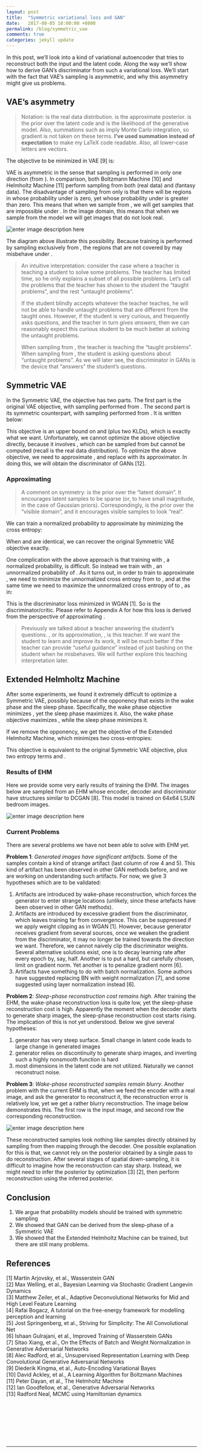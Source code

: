 ```yaml
---
layout: post
title:  "Symmetric variational loss and GAN"
date:   2017-08-05 10:00:00 +0800
permalink: /blog/symmetric_vae
comments: true
categories: jekyll update
---
```




<p>In this post, we’ll look into a kind of variational autoencoder that tries to reconstruct both the input and the latent code. Along the way we’ll show how to derive GAN’s discriminator from such a variational loss. We’ll start with the fact that VAE’s sampling is asymmetric, and why this asymmetry might give us problems.</p>



<h2 id="vaes-asymmetry">VAE’s asymmetry</h2>

<blockquote>
  <p>Notation: <script type="math/tex" id="MathJax-Element-1">Q(x)</script> is the real data distribution. <script type="math/tex" id="MathJax-Element-2">Q(z|x)</script> is the approximate posterior. <script type="math/tex" id="MathJax-Element-3">P(z)</script> is the prior over the latent code and <script type="math/tex" id="MathJax-Element-4">P(x|z)</script> is the likelihood of the generative model. Also, summations such as <script type="math/tex" id="MathJax-Element-5">\sum_{x,z}Q(x,z)</script> imply Monte Carlo integration, so gradient is not taken on these terms. <strong>I’ve used summation instead of expectation</strong> to make my LaTeX code readable. Also, all lower-case letters are vectors.</p>
</blockquote>

<p>The objective to be minimized in VAE [9] is:</p>



<p><script type="math/tex; mode=display" id="MathJax-Element-6">\begin{align*}
     &\sum_x Q(x) \sum_z Q(z|x)log\frac{Q(z|x)}{P(x,z)}
\\=&\sum_x Q(x)[KLD( Q(z|x) || P(z|x) ) + log\frac{1}{P(x)}]
\end{align*}</script></p>

<p>VAE is asymmetric in the sense that sampling is performed in only one direction (from <script type="math/tex" id="MathJax-Element-7">Q</script>). In comparison, both Boltzmann Machine [10] and Helmholtz Machine [11] perform sampling from both <script type="math/tex" id="MathJax-Element-8">Q</script> (real data) and <script type="math/tex" id="MathJax-Element-9">P</script> (fantasy data). The disadvantage of sampling from only <script type="math/tex" id="MathJax-Element-10">Q</script> is that there will be regions in <script type="math/tex" id="MathJax-Element-11">(x,z)</script> whose probability under <script type="math/tex" id="MathJax-Element-12">Q</script> is zero, yet whose probability under <script type="math/tex" id="MathJax-Element-13">P</script> is greater than zero. This means that when we sample from <script type="math/tex" id="MathJax-Element-14">P(x)</script>, we will get samples that are impossible under <script type="math/tex" id="MathJax-Element-15">Q(x)</script>. In the image domain, this means that when we sample from the model we will get images that do not look real.</p>

<p><img src="https://lh3.googleusercontent.com/-G6nSM2ag-oU/WVe04A09biI/AAAAAAAADgw/SP8_NeS-vRE6Ckyf-hIGn-B4YBxHfVDggCLcBGAs/s0/Q_and_P.png" alt="enter image description here" title="Q_and_P.png"></p>

<p>The diagram above illustrate this possibility. Because training is performed by sampling exclusively from <script type="math/tex" id="MathJax-Element-16">Q</script>, the regions that are not covered by <script type="math/tex" id="MathJax-Element-17">Q</script> may misbehave under <script type="math/tex" id="MathJax-Element-18">P</script>.</p>

<blockquote>
  <p>An intuitive interpretation: consider the case where a teacher is teaching a student to solve some problems. The teacher has limited time, so he only explains a subset of all possible problems. Let’s call the problems that the teacher has shown to the student the “taught problems”, and the rest “untaught problems”. </p>
  
  <p>If the student blindly accepts whatever the teacher teaches, he will not be able to handle untaught problems that are different from the taught ones. However, if the student is very curious, and frequently asks questions, and the teacher in turn <em>gives answers</em>, then we can reasonably expect this curious student to be much better at solving the untaught problems.</p>
  
  <p>When sampling from <script type="math/tex" id="MathJax-Element-19">Q</script>, the teacher is teaching the “taught problems”. When sampling from <script type="math/tex" id="MathJax-Element-20">P</script>, the student is asking questions about “untaught problems”. As we will later see, the discriminator in GANs is the device that “answers” the student’s questions.</p>
</blockquote>



<h2 id="symmetric-vae">Symmetric VAE</h2>

<p>In the Symmetric VAE, the objective has two parts. The first part is the original VAE objective, with sampling performed from <script type="math/tex" id="MathJax-Element-21">Q(x,z)</script>. The second part is its symmetric counterpart, with sampling performed from <script type="math/tex" id="MathJax-Element-22">P(x,z)</script>. It is written below:</p>



<p><script type="math/tex; mode=display" id="MathJax-Element-23">\begin{align*}
&\sum_{x,z}Q(x,z)log\frac{Q(z|x)}{P(x,z)} + \sum_{x,z}P(x,z)log\frac{P(x|z)}{Q(x,z)}
\end{align*}</script></p>

<p>This objective is an upper bound on <script type="math/tex" id="MathJax-Element-24">-logP(x)</script> and <script type="math/tex" id="MathJax-Element-25">-logQ(z)</script> (plus two KLDs), which is exactly what we want. Unfortunately, we cannot optimize the above objective directly, because it involves <script type="math/tex" id="MathJax-Element-26">Q(x,z)=Q(x)Q(z|x)</script>, which can be sampled from but cannot be computed (recall <script type="math/tex" id="MathJax-Element-27">Q(x)</script> is the real data distribution). To optimize the above objective, we need to approximate <script type="math/tex" id="MathJax-Element-28">Q(x)</script>, and replace <script type="math/tex" id="MathJax-Element-29">Q(x)</script> with its approximator. In doing this, we will obtain the discriminator of GANs [12].</p>



<h3 id="approximating-qx">Approximating <script type="math/tex" id="MathJax-Element-30">Q(x)</script></h3>

<blockquote>
  <p>A comment on symmetry: <script type="math/tex" id="MathJax-Element-31">P(z)</script> is the prior over the “latent domain”. It encourages latent samples to be sparse (or, to have small magnitude, in the case of Gaussian priors). Correspondingly, <script type="math/tex" id="MathJax-Element-32">Q(x)</script> is the prior over the “visible domain”, and it encourages visible samples to look “real”.</p>
</blockquote>

<p>We can train a normalized probability <script type="math/tex" id="MathJax-Element-33">Q'(x)</script> to approximate <script type="math/tex" id="MathJax-Element-34">Q(x)</script> by minimizing the cross entropy: <br>
<script type="math/tex; mode=display" id="MathJax-Element-35">\begin{align*}
      &\sum_x Q(x)log\frac{1}{Q'(x)}
\end{align*}</script></p>

<p>When <script type="math/tex" id="MathJax-Element-36">Q'(x)</script> and <script type="math/tex" id="MathJax-Element-37">Q(x)</script> are identical, we can recover the original Symmetric VAE objective exactly.</p>

<p>One complication with the above approach is that training with <script type="math/tex" id="MathJax-Element-38">Q'(x)</script>, a normalized probability, is difficult. So instead we train with <script type="math/tex" id="MathJax-Element-39">Q''(x)</script>, an unnormalized probability of <script type="math/tex" id="MathJax-Element-40">Q'(x)</script>. As it turns out, in order to train <script type="math/tex" id="MathJax-Element-41">Q''(x)</script> to approximate <script type="math/tex" id="MathJax-Element-42">Q(x)</script>, we need to minimize the unnormalized cross entropy from <script type="math/tex" id="MathJax-Element-43">Q(x)</script> to <script type="math/tex" id="MathJax-Element-44">Q''(x)</script>, and at the same time we need to maximize the unnormalized cross entropy of <script type="math/tex" id="MathJax-Element-45">P(x)</script> to <script type="math/tex" id="MathJax-Element-46">Q''(x)</script>, as in:</p>



<p><script type="math/tex; mode=display" id="MathJax-Element-47">
\sum_x Q(x) log\frac{1}{Q''(x)} - \sum_x P(x) log\frac{1}{Q''(x)}
</script></p>

<p>This is the discriminator loss minimized in WGAN [1]. So <script type="math/tex" id="MathJax-Element-48">logQ''(x)</script> is the discriminator/critic. Please refer to Appendix A for how this loss is derived from the perspective of approximating <script type="math/tex" id="MathJax-Element-49">Q(x)</script>.</p>

<blockquote>
  <p>Previously we talked about a teacher answering the student’s questions. <script type="math/tex" id="MathJax-Element-50">Q(x)</script>, or its approximation, <script type="math/tex" id="MathJax-Element-51">Q''(x)</script>, is this teacher. If we want the student to learn and improve its work, it will be much better if the teacher can provide “useful guidance” instead of just bashing on the student when he misbehaves. We will further explore this teaching interpretation later.</p>
</blockquote>



<h2 id="extended-helmholtz-machine">Extended Helmholtz Machine</h2>

<p>After some experiments, we found it extremely difficult to optimize a Symmetric VAE, possibly because of the opponency that exists in the wake phase and the sleep phase. Specifically, the wake phase objective minimizes <script type="math/tex" id="MathJax-Element-52">logQ(z|x)</script>, yet the sleep phase maximizes it. Also, the wake phase objective maximizes <script type="math/tex" id="MathJax-Element-53">logP(x|z)</script>, while the sleep phase minimizes it.</p>

<p>If we remove the opponency, we get the objective of the Extended Helmholtz Machine, which minimizes two cross-entropies:</p>



<p><script type="math/tex; mode=display" id="MathJax-Element-54">\begin{align*}
     &\sum_{x,z}Q(x,z)log\frac{1}{P(x,z)} + \sum_{x,z}P(x,z)log\frac{1}{Q(x,z)}
\end{align*}</script></p>

<p>This objective is equivalent to the original Symmetric VAE objective, plus two entropy terms <script type="math/tex" id="MathJax-Element-55">\sum_{x,z} Q(x,z)log\frac{1}{Q(z|x)}</script> and <script type="math/tex" id="MathJax-Element-56">\sum_{x,z} P(x,z)log\frac{1}{P(x|z)}</script>.</p>



<h3 id="results-of-ehm">Results of EHM</h3>

<p>Here we provide some very early results of training the EHM. The images below are sampled from an EHM whose encoder, decoder and discriminator have structures similar to DCGAN [8]. This model is trained on 64x64 LSUN bedroom images. </p>

<p><img src="https://lh3.googleusercontent.com/-CALIt-h6MkQ/WX84FF62ruI/AAAAAAAADjU/clpwWghMihY4-Xz0SlqAvqdfaCDUA3xVQCLcBGAs/s800/ehm7_samples_01_014000.png" alt="enter image description here" title="ehm7_samples_01_014000.png"></p>



<h3 id="current-problems">Current Problems</h3>

<p>There are several problems we have not been able to solve with EHM yet.</p>

<p><strong>Problem 1</strong>: <em>Generated images have significant artifacts</em>. Some of the samples contain a kind of strange artifact (last column of row 4 and 5). This kind of artifact has been observed in other GAN methods before, and we are working on understanding such artifacts. For now, we give 3 hypotheses which are to be validated:</p>

<ol>
<li>Artifacts are introduced by wake-phase reconstruction, which forces the generator to enter strange locations (unlikely, since these artefacts have been observed in other GAN methods).</li>
<li>Artifacts are introduced by excessive gradient from the discriminator, which leaves training far from convergence. This can be suppressed if we apply weight clipping as in WGAN [1]. However, because generator receives gradient from several sources, once we weaken the gradient from the discriminator, it may no longer be trained towards the direction we want. Therefore, we cannot naively clip the discriminator weights. Several alternative solutions exist, one is to decay learning rate after every epoch by, say, half. Another is to put a hard, but carefully chosen, limit on gradient norm. Yet another is to penalize gradient norm [6].</li>
<li>Artifacts have something to do with batch normalization. Some authors have suggested replacing BN with weight normalization [7], and some suggested using layer normalization instead [6].</li>
</ol>

<p><strong>Problem 2</strong>: <em>Sleep-phase reconstruction cost remains high</em>. After training the EHM, the wake-phase reconstruction loss is quite low, yet the sleep-phase reconstruction cost is high. Apparently the moment when the decoder starts to generate sharp images, the sleep-phase reconstruction cost starts rising. The implication of this is not yet understood. Below we give several hypotheses:</p>

<ol>
<li>generator has very steep surface. Small change in latent code leads to large change in generated images</li>
<li>generator relies on discontinuity to generate sharp images, and inverting such a highly nonsmooth function is hard</li>
<li>most dimensions in the latent code are not utilized. Naturally we cannot reconstruct noise.</li>
</ol>

<p><strong>Problem 3</strong>: <em>Wake-phase reconstructed samples remain blurry</em>. Another problem with the current EHM is that, when we feed the encoder with a real image, and ask the generator to reconstruct it, the reconstruction error is relatively low, yet we get a rather blurry reconstruction. The image below demonstrates this. The first row is the input image, and second row the corresponding reconstruction.</p>

<p><img src="https://lh3.googleusercontent.com/-RAP0CIpG9VQ/WYZ1H1kyjOI/AAAAAAAADjs/vPlOBoUXLpIooW0DOSwWDkZsp4PfHIQpQCLcBGAs/s800/blur_recon.png" alt="enter image description here" title="blur_recon.png"></p>

<p>These reconstructed samples look nothing like samples directly obtained by sampling from <script type="math/tex" id="MathJax-Element-57">P(z)</script> then mapping <script type="math/tex" id="MathJax-Element-58">z</script> through the decoder. One possible explanation for this is that, we cannot rely on the posterior obtained by a single pass to do reconstruction. After several stages of spatial down-sampling, it is difficult to imagine how the reconstruction can stay sharp. Instead, we might need to infer the posterior by optimization [3] [2], then perform reconstruction using the inferred posterior.</p>



<h2 id="conclusion">Conclusion</h2>

<ol>
<li>We argue that probability models should be trained with symmetric sampling</li>
<li>We showed that GAN can be derived from the sleep-phase of a Symmetric VAE</li>
<li>We showed that the Extended Helmholtz Machine can be trained, but there are still many problems.</li>
</ol>

<h2 id="references">References</h2>

<p>[1] Martin Arjovsky, et al., Wasserstein GAN <br>
[2] Max Welling, et al., Bayesian Learning via Stochastic Gradient Langevin Dynamics <br>
[3] Matthew Zeiler, et al., Adaptive Deconvolutional Networks for Mid and High Level Feature Learning <br>
[4] Rafai Bogacz, A tutorial on the free-energy framework for modelling perception and learning <br>
[5] Jost Springenberg, et al., Striving for Simplicity: The All Convolutional Net <br>
[6] Ishaan Gulrajani, et al., Improved Training of Wasserstein GANs <br>
[7] Sitao Xiang, et al., On the Effects of Batch and Weight Normalization in Generative Adversarial Networks <br>
[8] Alec Radford, et al., Unsupervised Representation Learning with Deep Convolutional Generative Adversarial Networks <br>
[9] Diederik Kingma, et al., Auto-Encoding Variational Bayes <br>
[10] David Ackley, et al., A Learning Algorithm for Boltzmann Machines <br>
[11] Peter Dayan, et al., The Helmholtz Machine <br>
[12] Ian Goodfellow, et al., Generative Adversarial Networks <br>
[13] Radford Neal, MCMC using Hamiltonian dynamics</p>

<p><br><br><br><br><br><br></p>

<hr>

<p><br><br><br><br><br><br></p>

<h2 id="appendix">Appendix</h2>



<h3 id="a-discriminator-loss">A. Discriminator loss</h3>

<blockquote>
  <p>Note: summation implies Monte Carlo integration, as indicated at the beginning of this article.</p>
</blockquote>

<p>We train an unnormalized probability <script type="math/tex" id="MathJax-Element-59">Q''(x)</script> to match <script type="math/tex" id="MathJax-Element-60">Q(x)</script>. We begin by converting <script type="math/tex" id="MathJax-Element-61">Q''(x)</script> to a normalized form  <br>
 <script type="math/tex; mode=display" id="MathJax-Element-62">Q'(x)=\frac{1}{Z}Q''(x)</script></p>

<p>where <script type="math/tex" id="MathJax-Element-63">Z=\sum_x Q''(x)</script> is the partition function. It can be estimated using samples:</p>



<p><script type="math/tex; mode=display" id="MathJax-Element-771">\begin{align*}
Z =& \sum_x Q''(x)
\\=& \sum_x P(x|z) \frac{Q''(x)}{P(x|z)} && \text{Importance sampling. Equality holds for any $z$}
\\=& \sum_z P(z) \sum_x P(x|z) \frac{Q''(x)}{P(x|z)} &&\text{Sum over $z$}
\\=& \sum_{x,z} P(x,z) \frac{Q''(x)}{P(x|z)}
\end{align*}</script></p>

<blockquote>
  <p>This estimator of <script type="math/tex" id="MathJax-Element-772">Z</script> is in fact sampling from <script type="math/tex" id="MathJax-Element-773">P(x)</script>, but does not require us to estimate <script type="math/tex" id="MathJax-Element-774">P(x)</script> itself (as is required in the simpler estimator of <script type="math/tex" id="MathJax-Element-775">Z=\sum_x P(x) \frac{Q''(x)}{P(x)}</script>). </p>
  
  <p>Also, strictly, we are not required to sample from <script type="math/tex" id="MathJax-Element-776">P(x)</script>, however to reduce variance we have to sample from a distribution as similar to <script type="math/tex" id="MathJax-Element-777">Q'(x)</script> as possible. We can’t use <script type="math/tex" id="MathJax-Element-778">Q(x)</script> itself, so <script type="math/tex" id="MathJax-Element-779">P(x)</script> is the best we have. </p>
  
  <p>Of course, if we can sample from <script type="math/tex" id="MathJax-Element-780">Q'(x)</script> directly, that’ll be even better. But this usually isn’t straightforward, which is why we use importance sampling in the first place. In order to sample from <script type="math/tex" id="MathJax-Element-781">Q'(x)</script>, we might have to use some variants of MCMC (Hamiltonian [13] or Langevin [2] dynamics). If we could do this, it means that we’ll be able to use the discriminator as the generator. Sounds like a pretty fun project, but we’ll leave that for another post.</p>
</blockquote>

<p>Now, to approximate <script type="math/tex" id="MathJax-Element-782">Q(x)</script>, we train <script type="math/tex" id="MathJax-Element-783">Q''(x)</script> to minimize the cross entropy from <script type="math/tex" id="MathJax-Element-784">Q(x)</script> to <script type="math/tex" id="MathJax-Element-785">Q'(x)</script>:</p>

<p><script type="math/tex; mode=display" id="MathJax-Element-78">\begin{align*}
     & \sum_x Q(x) log\frac{1}{Q'(x)}
\\=& \sum_x Q(x) [log\frac{1}{Q''(x)} + logZ]
\end{align*}</script></p>

<p>Now we will expand <script type="math/tex" id="MathJax-Element-79">Z</script> to its estimator. Note that <script type="math/tex" id="MathJax-Element-80">(x,z)</script> in <script type="math/tex" id="MathJax-Element-81">Z</script> are sampled from <script type="math/tex" id="MathJax-Element-82">P</script>, and is completely independent from the <script type="math/tex" id="MathJax-Element-83">x</script> samples taken from <script type="math/tex" id="MathJax-Element-84">Q</script>. To reflect this independence, we take out <script type="math/tex" id="MathJax-Element-85">logZ</script> as an independent term. The above becomes: <br>
<script type="math/tex; mode=display" id="MathJax-Element-86">\begin{align*}
     &\sum_x Q(x) log\frac{1}{Q''(x)} + logZ
\\=&\sum_x Q(x) log\frac{1}{Q''(x)} + log\sum_{x,z}P(x,z)\frac{Q''(x)}{P(x|z)} 
\\=&\sum_x Q(x)  log\frac{1}{Q''(x)}   - log\sum_{x,z}P(x,z)\frac{P(x|z)}{Q''(x)}
\\\le &\sum_x Q(x) log\frac{1}{Q''(x)}  - \sum_{x,z}P(x,z) log\frac{P(x|z)}{Q''(x)}
\end{align*}</script></p>

<p>Because we only minimize the above w.r.t. parameters of <script type="math/tex" id="MathJax-Element-87">Q''(x)</script>, it is equivalent to minimizing:</p>



<p><script type="math/tex; mode=display" id="MathJax-Element-88">
\sum_x Q(x) log\frac{1}{Q''(x)} - \sum_x P(x) log\frac{1}{Q''(x)}
</script></p>

<p>This is the discriminator loss minimized by WGAN [1].</p>



<h3 id="b-generator-gradient">B. Generator Gradient</h3>

<p>For the sake of demonstrating VAE’s connection with GANs, we can also obtain a gradient term similar to the generator gradient in GANs. Since GANs do not have the inference network <script type="math/tex" id="MathJax-Element-89">Q(z|x)</script>, we remove all components of <script type="math/tex" id="MathJax-Element-90">Q(z|x)</script>, and replace <script type="math/tex" id="MathJax-Element-91">Q(x)</script> with <script type="math/tex" id="MathJax-Element-92">Q'(x)</script>:</p>



<p><script type="math/tex; mode=display" id="MathJax-Element-93">\begin{align*}
     &\sum_z P(z) \sum_x P(x|z)log\frac{P(x|z)}{Q'(x)}
\end{align*}</script></p>

<p>We differentiate <script type="math/tex" id="MathJax-Element-94">log\frac{P(x|z)}{Q'(x)}</script> against the decoder parameter <script type="math/tex" id="MathJax-Element-95">\phi</script> (the summations are Monte Carlo integration):</p>



<p><script type="math/tex; mode=display" id="MathJax-Element-96">\begin{align*}
     &\nabla_\phi log\frac{P(x|z)}{Q'(x)}
\\=&  \nabla_\phi log\frac{1}{Q'(x)} 
       - \nabla_\phi log\frac{1}{P(x|z)}
\end{align*}</script></p>

<p>Note that in GANs, <script type="math/tex" id="MathJax-Element-97">P(x|z)=1</script>, but it isn’t the case for VAEs, which is why we have the second term above. The first term in the above can be written as: <br>
<script type="math/tex; mode=display" id="MathJax-Element-98">\begin{align*}
     & \nabla_x log \frac{1}{Q'(x)} \frac{\partial x}{\partial \phi}
\\=&[\nabla_x log \frac{1}{Q''(x)} + \nabla_x logZ]  \frac{\partial x}{\partial \phi}
\\=&\nabla_x log \frac{1}{Q''(x)} \frac{\partial x}{\partial \phi}
     && \text{$Z$ does not depend on $x$}
\end{align*}</script></p>

<p>Which is the generator gradient. The above also suggests that the unnormalized probability <script type="math/tex" id="MathJax-Element-99">Q''(x)</script> can be used directly to replace <script type="math/tex" id="MathJax-Element-100">Q(x)</script> in optimization.</p>
